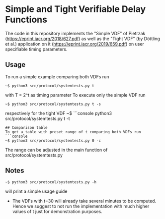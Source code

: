 # Simple and Tight Verifiable Delay Functions
The code in this repository implements the "Simple VDF" of Pietrzak (https://eprint.iacr.org/2018/627.pdf) as well as the "Tight VDF" (by Döttling et al.) application on it (https://eprint.iacr.org/2019/659.pdf) on user specifiable timing parameters. 

## Usage
To run a simple example comparing both VDFs run 
```console
~$ python3 src/protocol/systemtests.py t
```
with T = 2^t as timing parameter
To execute only the simple VDF run
```console
~$ python3 src/protocol/systemtests.py t -s
```
respectively for the tight VDF
~$ ```console
python3 src/protocol/systemtests.py t -t
```
## Comparison table
To get a table with preset range of t comparing both VDFs run 
```console
~$ python3 src/protocol/systemtests.py 0 -c
```
The range can be adjusted in the main function of src/protocol/systemtests.py 

## Notes
```console
~$ python3 src/protocol/systemtests.py -h
```
will print a simple usage guide

- The VDFs with t=30 will already take several minutes to be computed. Hence we suggest to not run the implementation with much higher values of t just for demonstration purposes. 



